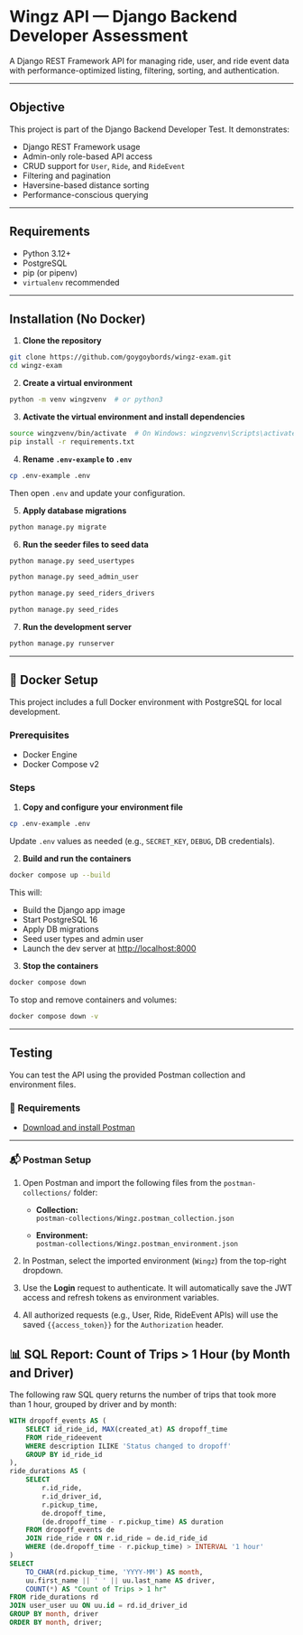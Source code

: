 
# Wingz API — Django Backend Developer Assessment

A Django REST Framework API for managing ride, user, and ride event data with performance-optimized listing, filtering, sorting, and authentication.

---

## Objective

This project is part of the Django Backend Developer Test. It demonstrates:

- Django REST Framework usage
- Admin-only role-based API access
- CRUD support for `User`, `Ride`, and `RideEvent`
- Filtering and pagination
- Haversine-based distance sorting
- Performance-conscious querying

---

## Requirements

- Python 3.12+
- PostgreSQL
- pip (or pipenv)
- `virtualenv` recommended

---

## Installation (No Docker)

1. **Clone the repository**

```bash
git clone https://github.com/goygoybords/wingz-exam.git
cd wingz-exam
```

2. **Create a virtual environment**

```bash
python -m venv wingzvenv  # or python3
```

3. **Activate the virtual environment and install dependencies**

```bash
source wingzvenv/bin/activate  # On Windows: wingzvenv\Scripts\activate
pip install -r requirements.txt
```

4. **Rename `.env-example` to `.env`**

```bash
cp .env-example .env
```

Then open `.env` and update your configuration.

5. **Apply database migrations**

```bash
python manage.py migrate
```

6. **Run the seeder files to seed data**

```bash
python manage.py seed_usertypes

python manage.py seed_admin_user

python manage.py seed_riders_drivers

python manage.py seed_rides
```

7. **Run the development server**

```bash
python manage.py runserver
```

---

## 🐳 Docker Setup

This project includes a full Docker environment with PostgreSQL for local development.

### Prerequisites

- Docker Engine
- Docker Compose v2

### Steps

1. **Copy and configure your environment file**

```bash
cp .env-example .env
```

Update `.env` values as needed (e.g., `SECRET_KEY`, `DEBUG`, DB credentials).

2. **Build and run the containers**

```bash
docker compose up --build
```

This will:

- Build the Django app image
- Start PostgreSQL 16
- Apply DB migrations
- Seed user types and admin user
- Launch the dev server at [http://localhost:8000](http://localhost:8000)

3. **Stop the containers**

```bash
docker compose down
```

To stop and remove containers and volumes:

```bash
docker compose down -v
```

---

## Testing

You can test the API using the provided Postman collection and environment files.

### 🧪 Requirements

- [Download and install Postman](https://www.postman.com/downloads/)

---

### 📬 Postman Setup

1. Open Postman and import the following files from the `postman-collections/` folder:

   - **Collection:**  
     `postman-collections/Wingz.postman_collection.json`

   - **Environment:**  
     `postman-collections/Wingz.postman_environment.json`

2. In Postman, select the imported environment (`Wingz`) from the top-right dropdown.

3. Use the **Login** request to authenticate. It will automatically save the JWT access and refresh tokens as environment variables.

4. All authorized requests (e.g., User, Ride, RideEvent APIs) will use the saved `{{access_token}}` for the `Authorization` header.

## 📊 SQL Report: Count of Trips > 1 Hour (by Month and Driver)

The following raw SQL query returns the number of trips that took more than 1 hour, grouped by driver and by month:

```sql
WITH dropoff_events AS (
    SELECT id_ride_id, MAX(created_at) AS dropoff_time
    FROM ride_rideevent
    WHERE description ILIKE 'Status changed to dropoff'
    GROUP BY id_ride_id
),
ride_durations AS (
    SELECT
        r.id_ride,
        r.id_driver_id,
        r.pickup_time,
        de.dropoff_time,
        (de.dropoff_time - r.pickup_time) AS duration
    FROM dropoff_events de
    JOIN ride_ride r ON r.id_ride = de.id_ride_id
    WHERE (de.dropoff_time - r.pickup_time) > INTERVAL '1 hour'
)
SELECT
    TO_CHAR(rd.pickup_time, 'YYYY-MM') AS month,
    uu.first_name || ' ' || uu.last_name AS driver,
    COUNT(*) AS "Count of Trips > 1 hr"
FROM ride_durations rd
JOIN user_user uu ON uu.id = rd.id_driver_id
GROUP BY month, driver
ORDER BY month, driver;
```